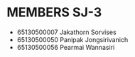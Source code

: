 # MEMBERS SJ-3

- 65130500007 Jakathorn Sorvises
- 65130500050 Panipak Jongsirivanich
- 65130500056 Pearmai Wannasiri
